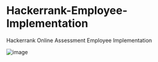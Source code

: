 # Hackerrank-Employee-Implementation
Hackerrank Online Assessment Employee Implementation  

![image](https://user-images.githubusercontent.com/51781534/103496121-09be3800-4e0b-11eb-92b4-b2f4358f3914.png)
